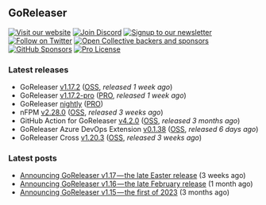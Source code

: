 ## GoReleaser

[![Visit our website](https://img.shields.io/badge/website-4285F4?style=for-the-badge&logo=googlechrome&logoColor=white)](https://goreleaser.com)
[![Join Discord](https://img.shields.io/badge/Discord-5865F2?style=for-the-badge&logo=discord&logoColor=white)](https://discord.gg/RGEBtg8vQ6)
[![Signup to our newsletter](https://img.shields.io/badge/news-E15718?style=for-the-badge&logo=revue&logoColor=white)](https://www.getrevue.co/profile/goreleaser)
[![Follow on Twitter](https://img.shields.io/badge/twitter-1DA1F2?style=for-the-badge&logo=twitter&logoColor=white)](https://twitter.com/goreleaser)
[![Open Collective backers and sponsors](https://img.shields.io/opencollective/all/goreleaser?logo=opencollective&style=for-the-badge)](https://opencollective.com/goreleaser)
[![GitHub Sponsors](https://img.shields.io/github/sponsors/caarlos0?logo=github&style=for-the-badge)](https://github.com/sponsors/caarlos0)
[![Pro License](https://img.shields.io/badge/pro_license-36A9AE?style=for-the-badge&logo=gumroad&logoColor=white)](https://goreleaser.com/pro)

### Latest releases
- GoReleaser [v1.17.2](https://github.com/goreleaser/goreleaser/releases/tag/v1.17.2) ([OSS](https://github.com/goreleaser/goreleaser), _released 1 week ago_)
- GoReleaser [v1.17.2-pro](https://github.com/goreleaser/goreleaser-pro/releases/tag/v1.17.2-pro) ([PRO](https://goreleaser.com/pro), _released 1 week ago_)
- GoReleaser [nightly](https://github.com/goreleaser/goreleaser-pro/releases/tag/nightly) ([PRO](https://goreleaser.com/pro))
- nFPM [v2.28.0](https://github.com/goreleaser/nfpm/releases/tag/v2.28.0) ([OSS](https://nfpm.goreleaser.com), _released 3 weeks ago_)
- GitHub Action for GoReleaser [v4.2.0](https://github.com/goreleaser/goreleaser-action/releases/tag/v4.2.0) ([OSS](https://github.com/goreleaser/goreleaser-action), _released 3 months ago_)
- GoReleaser Azure DevOps Extension [v0.1.38](https://github.com/goreleaser/goreleaser-azure-devops-extension/releases/tag/v0.1.38) ([OSS](https://github.com/goreleaser/goreleaser-azure-devops-extension), _released 6 days ago_)
- GoReleaser Cross [v1.20.3](https://github.com/goreleaser/goreleaser-cross/releases/tag/v1.20.3) ([OSS](https://github.com/goreleaser/goreleaser-cross), _released 3 weeks ago_)


### Latest posts
- [Announcing GoReleaser v1.17 — the late Easter release](https://blog.goreleaser.com/announcing-goreleaser-v1-17-the-late-easter-release-2118019b91e3?source=rss----17aa0cbd263f---4) (3 weeks ago)
- [Announcing GoReleaser v1.16 — the late February release](https://blog.goreleaser.com/announcing-goreleaser-v1-16-the-late-february-release-d4aa6cd35e09?source=rss----17aa0cbd263f---4) (1 month ago)
- [Announcing GoReleaser v1.15 — the first of 2023](https://blog.goreleaser.com/announcing-goreleaser-v1-15-the-first-of-2023-bfa38b96f01c?source=rss----17aa0cbd263f---4) (3 months ago)
